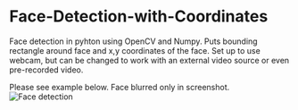 # Face-Detection-with-Coordinates
Face detection in pyhton using OpenCV and Numpy. 
Puts bounding rectangle around face and x,y coordinates of the face. 
Set up to use webcam, but can be changed to work with an external video source or even pre-recorded video. 

Please see example below. Face blurred only in screenshot. 
![Face detection](https://user-images.githubusercontent.com/11806169/186412438-792aeb83-77f3-440d-acc2-73347d019290.jpg)
